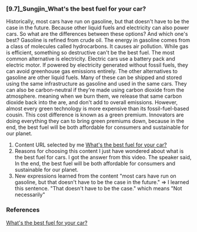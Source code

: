 ### [9.7]_Sungjin_What's the best fuel for your car?

Historically, most cars have run on gasoline, but that doesn't have to be the case in the future. Because other liquid fuels and electricity can also power cars. So what are the differences between these options? And which one's best? Gasoline is refined from crude oil. The energy in gasoline comes from a class of molecules called hydrocarbons. It causes air pollution. While gas is efficient, something so destructive can't be the best fuel. The most common alternative is electricity. Electric cars use a battery pack and electric motor. If powered by electricity generated without fossil fuels, they can avoid greenhouse gas emissions entirely. The other alternatives to gasoline are other liquid fuels. Many of these can be shipped and stored using the same infrastructure as gasoline and used in the same cars. They can also be carbon-neutral if they're made using carbon dioxide from the atmosphere. meaning when we burn them, we release that same carbon dioxide back into the are, and don't add to overall emissions. However, almost every green technology is more expensive than its fossil-fuel-based cousin. This cost difference is known as a green premium. Innovators are doing everything they can to bring green premiums down, because in the end, the best fuel will be both affordable for consumers and sustainable for our planet.

1. Content URL selected by me
[What's the best fuel for your car?](https://www.ted.com/talks/ted_ed_what_s_the_best_fuel_for_your_car)
2. Reasons for choosing this content
I just have wondered about what is the best fuel for cars. I got the answer from this video. The speaker said, In the end, the best fuel will be both affordable for consumers and sustainable for our planet.
3. New expressions learned from the content
"most cars have run on gasoline, but that doesn't have to be the case in the future."
=> I learned this sentence. "That doesn't have to be the case." which means "Not necessarily"

### References
[What's the best fuel for your car?](https://www.ted.com/talks/ted_ed_what_s_the_best_fuel_for_your_car)
